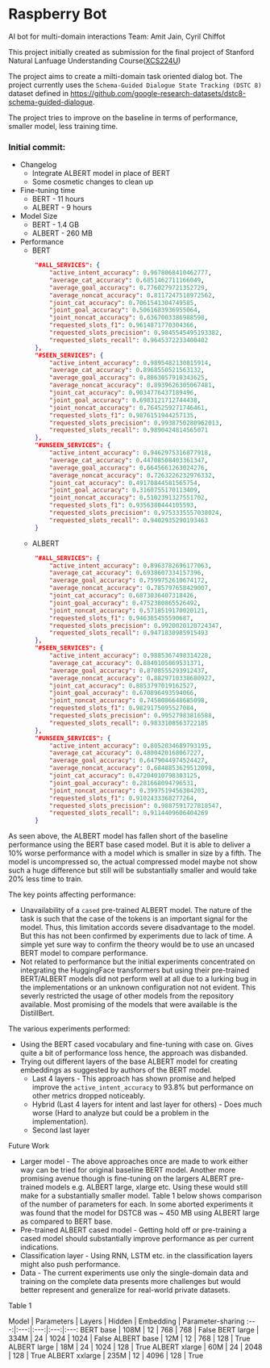 # Raspberry Bot
AI bot for multi-domain interactions
Team: Amit Jain, Cyril Chiffot

This project initially created as submission for the final project of Stanford Natural Lanfuage Understanding Course([XCS224U](https://online.stanford.edu/courses/xcs224u-natural-language-understanding))

The project aims to create a milti-domain task oriented dialog bot.
The project currently uses the `Schema-Guided Dialogue State Tracking (DSTC 8)` dataset defined in https://github.com/google-research-datasets/dstc8-schema-guided-dialogue.

The project tries to improve on the baseline in terms of performance, smaller model, less training time.

### Initial commit:
* Changelog
    - Integrate ALBERT model in place of BERT
    - Some cosmetic changes to clean up
* Fine-tuning time
    - BERT - 11 hours
    - ALBERT - 9 hours
* Model Size
    - BERT - 1.4 GB
    - ALBERT - 260 MB
* Performance
    - BERT
    ```json
        "#ALL_SERVICES": {
            "active_intent_accuracy": 0.9678068410462777,
            "average_cat_accuracy": 0.6851462711166049,
            "average_goal_accuracy": 0.7760279721352729,
            "average_noncat_accuracy": 0.8117247518972562,
            "joint_cat_accuracy": 0.7061541304749585,
            "joint_goal_accuracy": 0.5061683936955064,
            "joint_noncat_accuracy": 0.6367003386988598,
            "requested_slots_f1": 0.9614871770304366,
            "requested_slots_precision": 0.9845545495193382,
            "requested_slots_recall": 0.9645372233400402
        },
        "#SEEN_SERVICES": {
            "active_intent_accuracy": 0.9895482130815914,
            "average_cat_accuracy": 0.8968550521563132,
            "average_goal_accuracy": 0.8863057910343625,
            "average_noncat_accuracy": 0.8939626305067481,
            "joint_cat_accuracy": 0.9034776437189496,
            "joint_goal_accuracy": 0.6983121712744438,
            "joint_noncat_accuracy": 0.7645259271746461,
            "requested_slots_f1": 0.9876151944257135,
            "requested_slots_precision": 0.9938750280962013,
            "requested_slots_recall": 0.9890424814565071
        },
        "#UNSEEN_SERVICES": {
            "active_intent_accuracy": 0.9462975316877918,
            "average_cat_accuracy": 0.44708508403361347,
            "average_goal_accuracy": 0.6645661263024276,
            "average_noncat_accuracy": 0.7263226232976332,
            "joint_cat_accuracy": 0.49170844581565754,
            "joint_goal_accuracy": 0.3160755170113409,
            "joint_noncat_accuracy": 0.5102391327551702,
            "requested_slots_f1": 0.9356380444105593,
            "requested_slots_precision": 0.9753335557038024,
            "requested_slots_recall": 0.9402935290193463
        }    
    ```
    * ALBERT
    ```json
        "#ALL_SERVICES": {
            "active_intent_accuracy": 0.8963782696177063,
            "average_cat_accuracy": 0.6938607334157396,
            "average_goal_accuracy": 0.7599752610674172,
            "average_noncat_accuracy": 0.785797658429007,
            "joint_cat_accuracy": 0.6873036407318426,
            "joint_goal_accuracy": 0.4752380865526492,
            "joint_noncat_accuracy": 0.5718519170020121,
            "requested_slots_f1": 0.946385455590687,
            "requested_slots_precision": 0.9920020120724347,
            "requested_slots_recall": 0.9471830985915493
        },
        "#SEEN_SERVICES": {
            "active_intent_accuracy": 0.9885367498314228,
            "average_cat_accuracy": 0.8840105869531371,
            "average_goal_accuracy": 0.8708555293912437,
            "average_noncat_accuracy": 0.8829710338680927,
            "joint_cat_accuracy": 0.8853797019162527,
            "joint_goal_accuracy": 0.670896493594066,
            "joint_noncat_accuracy": 0.7458086648685098,
            "requested_slots_f1": 0.9829175095527084,
            "requested_slots_precision": 0.99527983816588,
            "requested_slots_recall": 0.9833108563722185
        },
        "#UNSEEN_SERVICES": {
            "active_intent_accuracy": 0.8052034689793195,
            "average_cat_accuracy": 0.4800420168067227,
            "average_goal_accuracy": 0.6479044974524427,
            "average_noncat_accuracy": 0.6848853629512098,
            "joint_cat_accuracy": 0.47204010798303125,
            "joint_goal_accuracy": 0.281668094796531,
            "joint_noncat_accuracy": 0.3997519456304203,
            "requested_slots_f1": 0.9102433368277264,
            "requested_slots_precision": 0.9887591727818547,
            "requested_slots_recall": 0.9114409606404269
        }
    ```
 
As seen above, the ALBERT model has fallen short of the baseline performance using the BERT base cased model. But it is able to deliver a 10% worse performance with a model which is smaller in size by a fifth. The model is uncompressed so, the actual compressed model maybe not show such a huge difference but still will be substantially smaller and would take 20% less time to train.

The key points affecting performance:
* Unavailability of a `cased` pre-trained ALBERT model. The nature of the task is such that the case of the tokens is an important signal for the model. Thus, this limitation accords severe disadvantage to the model. But this has not been confirmed by experiments due to lack of time. A simple yet sure way to confirm the theory would be to use an uncased BERT model to compare performance.
* Not related to performance but the initial experiments concentrated on integrating the HuggingFace transformers but using their pre-trained BERT/ALBERT models did not perform well at all due to a lurking bug in the implementations or an unknown configuration not not evident. This severly restricted the usage of other models from the repository available. Most promising of the models that were available is the DistillBert.

The various experiments performed:
* Using the BERT cased vocabulary and fine-tuning with case on. Gives quite a bit of performance loss hence, the approach was disbanded.
* Trying out different layers of the base ALBERT model for creating embeddings as suggested by authors of the BERT model. 
    - Last 4 layers - This approach has shown promise and helped improve the `active_intent_accuracy` to 93.8% but performance on other metrics dropped noticeably.
    - Hybrid (Last 4 layers for intent and last layer for others) - Does much worse (Hard to analyze but could be a problem in the implementation).
    - Second last layer

Future Work
* Larger model - The above approaches once are made to work either way can be tried for original baseline BERT model.
Another more promising avenue though is fine-tuning on the largers ALBERT pre-trained models e.g. ALBERT large, xlarge etc. Using these would still make for a substantially smaller model. Table 1 below shows comparison of the number of parameters for each.
In some aborted experiments it was found that the model for DSTC8 was ~ 450 MB using ALBERT large as compared to BERT base.
* Pre-trained ALBERT cased model - Getting hold off or pre-training a cased model should substantially improve performance as per current indications.
* Classification layer - Using RNN, LSTM etc. in the classification layers might also push performance.
* Data - The current experiments use only the single-domain data and training on the complete data presents more challenges but would better represent and generalize for real-world private datasets.

Table 1

Model | Parameters | Layers | Hidden | Embedding | Parameter-sharing
:---:|:---:|:---:|:---:|:---:
BERT base | 108M | 12 | 768 | 768 | False
BERT large | 334M | 24 | 1024 | 1024 | False
ALBERT base | 12M | 12 | 768 | 128 | True
ALBERT large | 18M | 24 | 1024 | 128 | True
ALBERT xlarge | 60M | 24 | 2048 | 128 | True
ALBERT xxlarge | 235M | 12 | 4096 | 128 | True
